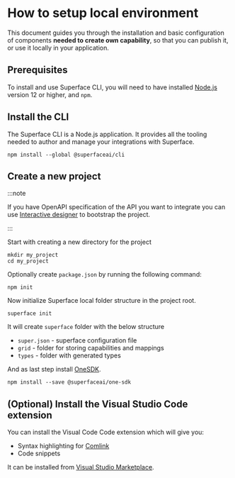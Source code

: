 # How to setup local environment

This document guides you through the installation and basic configuration of components **needed to create own capability**, so that you can publish it, or use it locally in your application.

## Prerequisites

To install and use Superface CLI, you will need to have installed [Node.js](https://nodejs.dev/learn/how-to-install-nodejs) version 12 or higher, and `npm`.

## Install the CLI

The Superface CLI is a Node.js application. It provides all the tooling needed to author and manage your integrations with Superface.

```shell
npm install --global @superfaceai/cli
```

## Create a new project

:::note

If you have OpenAPI specification of the API you want to integrate you can use [Interactive designer](./interactive-designer) to bootstrap the project.

:::

Start with creating a new directory for the project

```shell
mkdir my_project
cd my_project
```

Optionally create `package.json` by running the following command:

```shell
npm init
```

Now initialize Superface local folder structure in the project root.

```shell
superface init
```

It will create `superface` folder with the below structure

- `super.json` - superface configuration file
- `grid` - folder for storing capabilities and mappings
- `types` - folder with generated types

And as last step install [OneSDK](/reference/one-sdk).

```shell
npm install --save @superfaceai/one-sdk
```

## (Optional) Install the Visual Studio Code extension

You can install the Visual Code Code extension which will give you:

- Syntax highlighting for [Comlink](/comlink)
- Code snippets

It can be installed from [Visual Studio Marketplace](https://marketplace.visualstudio.com/items?itemName=superfaceai.superface-language-client-vscode).
